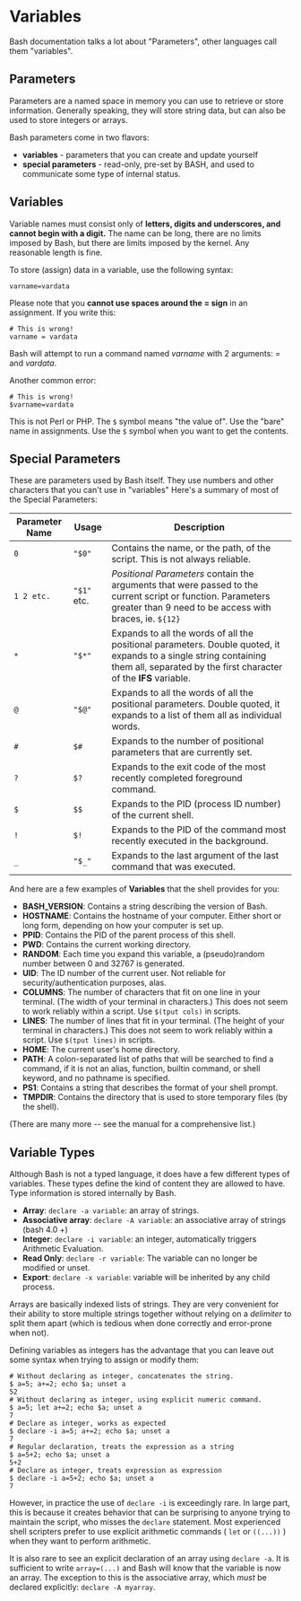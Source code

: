 # Variables

Bash documentation talks a lot about "Parameters", other languages call
them "variables".

## Parameters

Parameters are a named space in memory you can use to retrieve or store
information. Generally speaking, they will store string data, but can
also be used to store integers or arrays.

Bash parameters come in two flavors:

- **variables** - parameters that you can create and update yourself
- **special parameters** - read-only, pre-set by BASH, and used to
  communicate some type of internal status.

## Variables

Variable names must consist only of **letters, digits and underscores,
and cannot begin with a digit.** The name can be long, there are no
limits imposed by Bash, but there are limits imposed by the kernel. Any
reasonable length is fine.

To store (assign) data in a variable, use the following syntax:

    varname=vardata

Please note that you **cannot use spaces around the = sign** in an
assignment. If you write this:

    # This is wrong!
    varname = vardata

Bash will attempt to run a command named *varname* with 2 arguments: *=*
and *vardata*.

Another common error:

    # This is wrong!
    $varname=vardata

This is not Perl or PHP. The `$` symbol means "the value of". Use the
"bare" name in assignments. Use the `$` symbol when you want to get the
contents.

## Special Parameters

These are parameters used by Bash itself. They use numbers and other
characters that you can't use in "variables" Here's a summary of most of
the Special Parameters:

| Parameter Name  | Usage       | Description                                                                                                                                                                            |
|-----------------|-------------|----------------------------------------------------------------------------------------------------------------------------------------------------------------------------------------|
| `0`             | `"$0"`      | Contains the name, or the path, of the script. This is not always reliable.                                                                                                            |
| `1 2 etc.`      | `"$1"` etc. | *Positional Parameters* contain the arguments that were passed to the current script or function. Parameters greater than 9 need to be access with braces, ie. `${12}`                 |
| `*`             | `"$*"`      | Expands to all the words of all the positional parameters. Double quoted, it expands to a single string containing them all, separated by the first character of the **IFS** variable. |
| `@`             | `"$@"`      | Expands to all the words of all the positional parameters. Double quoted, it expands to a list of them all as individual words.                                                        |
| `#`             | `$#`        | Expands to the number of positional parameters that are currently set.                                                                                                                 |
| `?`             | `$?`        | Expands to the exit code of the most recently completed foreground command.                                                                                                            |
| `$`             | `$$`        | Expands to the PID (process ID number) of the current shell.                                                                                                                           |
| `!`             | `$!`        | Expands to the PID of the command most recently executed in the background.                                                                                                            |
| `_`             | `"$_"`      | Expands to the last argument of the last command that was executed.                                                                                                                    |

And here are a few examples of **Variables** that the shell provides for you:

- **BASH_VERSION**: Contains a string describing the version of Bash.
- **HOSTNAME**: Contains the hostname of your computer. Either short or
  long form, depending on how your computer is set up.
- **PPID**: Contains the PID of the parent process of this shell.
- **PWD**: Contains the current working directory.
- **RANDOM**: Each time you expand this variable, a (pseudo)random
  number between 0 and 32767 is generated.
- **UID**: The ID number of the current user. Not reliable for
  security/authentication purposes, alas.
- **COLUMNS**: The number of characters that fit on one line in your
  terminal. (The width of your terminal in characters.) This does not
  seem to work reliably within a script. Use `$(tput cols)` in scripts.
- **LINES**: The number of lines that fit in your terminal. (The height
  of your terminal in characters.) This does not seem to work reliably
  within a script. Use `$(tput lines)` in scripts.
- **HOME**: The current user's home directory.
- **PATH**: A colon-separated list of paths that will be searched to
  find a command, if it is not an alias, function, builtin command, or
  shell keyword, and no pathname is specified.
- **PS1**: Contains a string that describes the format of your shell
  prompt.
- **TMPDIR**: Contains the directory that is used to store temporary
  files (by the shell).

(There are many more -- see the manual for a comprehensive list.)

## Variable Types

Although Bash is not a typed language, it does have a few different
types of variables. These types define the kind of content they are
allowed to have. Type information is stored internally by Bash.

- **Array**: `declare -a variable`: an array of strings.
- **Associative array**: `declare -A variable`: an associative array of strings (bash 4.0 +)
- **Integer**: `declare -i variable`: an integer, automatically triggers Arithmetic Evaluation.
- **Read Only**: `declare -r variable`: The variable can no longer be modified or unset.
- **Export**: `declare -x variable`: variable will be inherited by any child process.

Arrays are basically indexed lists of strings. They are very convenient
for their ability to store multiple strings together without relying on
a *delimiter* to split them apart (which is tedious when done correctly
and error-prone when not).

Defining variables as integers has the advantage that you can leave out
some syntax when trying to assign or modify them:

    # Without declaring as integer, concatenates the string.
    $ a=5; a+=2; echo $a; unset a
    52
    # Without declaring as integer, using explicit numeric command.
    $ a=5; let a+=2; echo $a; unset a
    7
    # Declare as integer, works as expected
    $ declare -i a=5; a+=2; echo $a; unset a
    7
    # Regular declaration, treats the expression as a string
    $ a=5+2; echo $a; unset a
    5+2
    # Declare as integer, treats expression as expression
    $ declare -i a=5+2; echo $a; unset a
    7

However, in practice the use of `declare -i` is exceedingly rare. In
large part, this is because it creates behavior that can be surprising
to anyone trying to maintain the script, who misses the `declare`
statement. Most experienced shell scripters prefer to use explicit
arithmetic commands ( `let` or `((...))` ) when they want to perform
arithmetic.

It is also rare to see an explicit declaration of an array using
`declare -a`. It is sufficient to write `array=(...)` and Bash will know
that the variable is now an array. The exception to this is the
associative array, which *must* be declared explicitly:
`declare -A myarray`.
